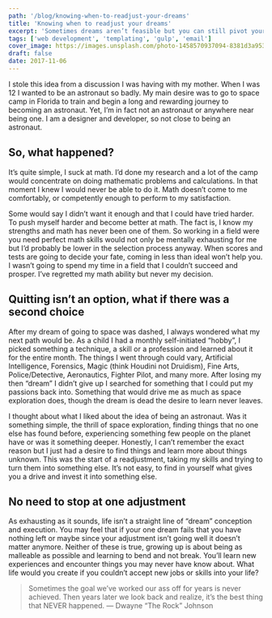 ```yaml
---
path: '/blog/knowing-when-to-readjust-your-dreams'
title: 'Knowing when to readjust your dreams'
excerpt: 'Sometimes dreams aren’t feasible but you can still pivot your desires into a new passion.'
tags: ['web development', 'templating', 'gulp', 'email']
cover_image: https://images.unsplash.com/photo-1458570937094-8381d3a9535b?ixlib=rb-0.3.5&ixid=eyJhcHBfaWQiOjEyMDd9&s=9dca470bd706b1abec6973e81ffab201&auto=format&fit=crop&w=1117&q=80
draft: false
date: 2017-11-06
---
```


I stole this idea from a discussion I was having with my mother. When I was 12 I wanted to be an astronaut so badly. My main desire was to go to space camp in Florida to train and begin a long and rewarding journey to becoming an astronaut. Yet, I’m in fact not an astronaut or anywhere near being one. I am a designer and developer, so not close to being an astronaut.

## So, what happened?

It’s quite simple, I suck at math. I’d done my research and a lot of the camp would concentrate on doing mathematic problems and calculations. In that moment I knew I would never be able to do it. Math doesn’t come to me comfortably, or competently enough to perform to my satisfaction.

Some would say I didn’t want it enough and that I could have tried harder. To push myself harder and become better at math. The fact is, I know my strengths and math has never been one of them. So working in a field were you need perfect math skills would not only be mentally exhausting for me but I’d probably be lower in the selection process anyway. When scores and tests are going to decide your fate, coming in less than ideal won’t help you. I wasn’t going to spend my time in a field that I couldn’t succeed and prosper. I’ve regretted my math ability but never my decision.

## Quitting isn’t an option, what if there was a second choice

After my dream of going to space was dashed, I always wondered what my next path would be. As a child I had a monthly self-initiated “hobby”, I picked something a technique, a skill or a profession and learned about it for the entire month. The things I went through could vary, Artificial Intelligence, Forensics, Magic (think Houdini not Druidism), Fine Arts, Police/Detective, Aeronautics, Fighter Pilot, and many more. After losing my then “dream” I didn’t give up I searched for something that I could put my passions back into. Something that would drive me as much as space exploration does, though the dream is dead the desire to learn never leaves.

I thought about what I liked about the idea of being an astronaut. Was it something simple, the thrill of space exploration, finding things that no one else has found before, experiencing something few people on the planet have or was it something deeper. Honestly, I can’t remember the exact reason but I just had a desire to find things and learn more about things unknown. This was the start of a readjustment, taking my skills and trying to turn them into something else. It’s not easy, to find in yourself what gives you a drive and invest it into something else.

## No need to stop at one adjustment

As exhausting as it sounds, life isn’t a straight line of “dream” conception and execution. You may feel that if your one dream fails that you have nothing left or maybe since your adjustment isn’t going well it doesn’t matter anymore. Neither of these is true, growing up is about being as malleable as possible and learning to bend and not break. You’ll learn new experiences and encounter things you may never have know about. What life would you create if you couldn’t accept new jobs or skills into your life?

> Sometimes the goal we’ve worked our ass off for years is never achieved. Then years later we look back and realize, it’s the best thing that NEVER happened. — Dwayne “The Rock” Johnson
